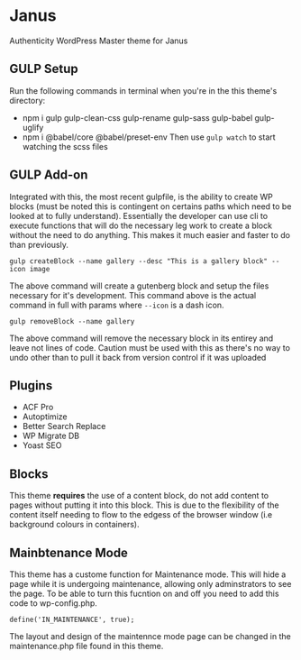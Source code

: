 # Janus
Authenticity WordPress Master theme for Janus

## GULP Setup
Run the following commands in terminal when you're in the this theme's directory:
- npm i gulp gulp-clean-css gulp-rename gulp-sass gulp-babel gulp-uglify
- npm i @babel/core @babel/preset-env
Then use `gulp watch` to start watching the scss files

## GULP Add-on
Integrated with this, the most recent gulpfile, is the ability to create WP blocks (must be noted this is contingent on certains paths which need to be looked at to fully understand).
Essentially the developer can use cli to execute functions that will do the necessary leg work to create a block without the need to do anything. This makes it much easier and faster to do than previously.

`gulp createBlock --name gallery --desc "This is a gallery block" --icon image`

The above command will create a gutenberg block and setup the files necessary for it's development. This command above is the actual command in full with params where `--icon` is a dash icon.

`gulp removeBlock --name gallery`

The above command will remove the necessary block in its entirey and leave not lines of code. Caution must be used with this as there's no way to undo other than to pull it back from version control if it was uploaded

## Plugins

- ACF Pro
- Autoptimize
- Better Search Replace
- WP Migrate DB
- Yoast SEO

## Blocks
This theme **requires** the use of a content block, do not add content to pages without putting it into this block. This is due to the flexibility of the content itself needing to flow to the edgess of the browser window (i.e background colours in containers).


## Mainbtenance Mode
This theme has a custome function for Maintenance mode. This will hide a page while it is undergoing maintenance, allowing only adminstrators to see the page. To be able to turn this fucntion on and off you need to add this code to wp-config.php.

`define('IN_MAINTENANCE', true);`

The layout and design of the maintennce mode page can be changed in the maintenance.php file found in this theme. 